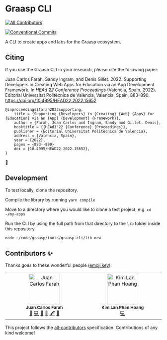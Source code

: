 # Graasp CLI
<!-- ALL-CONTRIBUTORS-BADGE:START - Do not remove or modify this section -->
[![All Contributors](https://img.shields.io/badge/all_contributors-2-orange.svg?style=flat-square)](#contributors-)
<!-- ALL-CONTRIBUTORS-BADGE:END -->

[![Conventional Commits](https://img.shields.io/badge/Conventional%20Commits-1.0.0-yellow.svg)](https://conventionalcommits.org)

A CLI to create apps and labs for the Graasp ecosystem.

## Citing

If you use the Graasp CLI in your research, please cite the following paper:

Juan Carlos Farah, Sandy Ingram, and Denis Gillet. 2022. Supporting Developers in Creating Web Apps for Education via an App Development Framework. In _HEAd'22 Conference Proceedings_ (Valencia, Spain, 2022). Editorial Universitat Politècnica de València, Valencia, Spain, 883–890. https://doi.org/10.4995/HEAD22.2022.15652

```
@inproceedings{farah2022supporting,
    title = {Supporting {Developers} in {Creating} {Web} {Apps} for {Education} via an {App} {Development} {Framework}},
    author = {Farah, Juan Carlos and Ingram, Sandy and Gillet, Denis},
    booktitle = {{HEAd}'22 {Conference} {Proceedings}},
    publisher = {Editorial Universitat Politècnica de València},
    address = {Valencia, Spain},
    year = {2022},
    pages = {883--890}
    doi = {10.4995/HEAD22.2022.15652},
}
```

🙏

## Development

To test locally, clone the repository.

Compile the library by running `yarn compile`

Move to a directory where you would like to clone a test project, e.g. `cd ~/my-apps`

Run the CLI by using the full path from that directory to the `lib` folder inside this repository.

```bash
node ~/code/graasp/tools/graasp-cli/lib new
```

## Contributors ✨

Thanks goes to these wonderful people ([emoji key](https://allcontributors.org/docs/en/emoji-key)):

<!-- ALL-CONTRIBUTORS-LIST:START - Do not remove or modify this section -->
<!-- prettier-ignore-start -->
<!-- markdownlint-disable -->
<table>
  <tbody>
    <tr>
      <td align="center" valign="top" width="14.28%"><a href="https://juancarlosfarah.com"><img src="https://avatars.githubusercontent.com/u/1707188?v=4?s=100" width="100px;" alt="Juan Carlos Farah"/><br /><sub><b>Juan Carlos Farah</b></sub></a><br /><a href="#ideas-juancarlosfarah" title="Ideas, Planning, & Feedback">🤔</a> <a href="https://github.com/graasp/graasp-cli/commits?author=juancarlosfarah" title="Code">💻</a> <a href="#talk-juancarlosfarah" title="Talks">📢</a> <a href="#userTesting-juancarlosfarah" title="User Testing">📓</a> <a href="#content-juancarlosfarah" title="Content">🖋</a> <a href="#research-juancarlosfarah" title="Research">🔬</a></td>
      <td align="center" valign="top" width="14.28%"><a href="https://github.com/pyphilia"><img src="https://avatars.githubusercontent.com/u/11229627?v=4?s=100" width="100px;" alt="Kim Lan Phan Hoang"/><br /><sub><b>Kim Lan Phan Hoang</b></sub></a><br /><a href="https://github.com/graasp/graasp-cli/commits?author=pyphilia" title="Code">💻</a></td>
    </tr>
  </tbody>
</table>

<!-- markdownlint-restore -->
<!-- prettier-ignore-end -->

<!-- ALL-CONTRIBUTORS-LIST:END -->

This project follows the [all-contributors](https://github.com/all-contributors/all-contributors) specification. Contributions of any kind welcome!